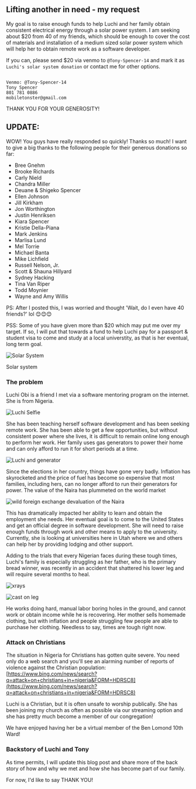<!-- # Solar Power Fundraiser for Luchi -->
## Lifting another in need - my request
My goal is to raise enough funds to help Luchi and her family obtain consistent electrical energy through a solar power system. I am seeking about $20 from 40 of my friends, which should be enough to cover the cost of materials and installation of a medium sized solar power system which will help her to obtain remote work as a software developer.

If you can, please send $20 via venmo to `@Tony-Spencer-14` and mark it as `Luchi's solar system donation` or contact me for other options.

``` contact info

Venmo: @Tony-Spencer-14
Tony Spencer
801 781 0886
mobiletonster@gmail.com
```
THANK YOU FOR YOUR GENEROSITY!

## UPDATE:
WOW! You guys have really responded so quickly! Thanks so much! I want to give a big thanks to the following people for their generous donations so far:

* Bree Gnehm
* Brooke Richards
* Carly Nield
* Chandra Miller
* Deuane & Shigeko Spencer
* Ellen Johnson
* Jill Kirkham
* Jon Worthington
* Justin Henriksen
* Kiara Spencer
* Kristie Della-Piana
* Mark Jenkins
* Marlisa Lund
* Mel Torrie
* Michael Banta
* Mike Lichfield
* Russell Nelson, Jr.
* Scott & Shauna Hillyard
* Sydney Hacking
* Tina Van Riper
* Todd Moynier
* Wayne and Amy Willis

PS: After I posted this, I was worried and thought 'Wait, do I even have 40 friends?' lol 😊😊😊

PSS: Some of you have given more than $20 which may put me over my target. If so, I will put that towards a fund to help Luchi pay for a passport & student visa to come and study at a local universtity, as that is her eventual, long term goal.

![Solar System](https://raw.githubusercontent.com/mobiletonster/blogposts/main/special/images/solar-system_sm.jpg#screenshot)

Solar system

### The problem
Luchi Obi is a friend I met via a software mentoring program on the internet. She is from Nigeria. 

![Luchi Selfie](https://raw.githubusercontent.com/mobiletonster/blogposts/main/special/images/luchi_sm.jpg#screenshot)

She has been teaching herself software development and has been seeking remote work. She has been able to get a few opportunities, but without consistent power where she lives, it is difficult to remain online long enough to perform her work. Her family uses gas generators to power their home and can only afford to run it for short periods at a time.

![Luchi and generator](https://raw.githubusercontent.com/mobiletonster/blogposts/main/special/images/luchi-generator_sm.jpg#screenshot)

Since the elections in her country, things have gone very badly. Inflation has skyrocketed and the price of fuel has become so expensive that most families, including hers, can no longer afford to run their generators for power. The value of the Naira has plummeted on the world market

![wild foreign exchange devaluation of the Naira](https://raw.githubusercontent.com/mobiletonster/blogposts/main/special/images/wild-fx_sm.png#screenshot)

This has dramatically impacted her ability to learn and obtain the employment she needs. Her eventual goal is to come to the United States and get an official degree in software development. She will need to raise enough funds through work and other means to apply to the university. Currently, she is looking at universities here in Utah where we and others can help her by providing lodging and other support.

Adding to the trials that every Nigerian faces during these tough times, Luchi's family is especially struggling as her father, who is the primary bread winner, was recently in an accident that shattered his lower leg and will require several months to heal. 

![xrays](https://raw.githubusercontent.com/mobiletonster/blogposts/main/special/images/xrays_sm.jpg#screenshot)

![cast on leg](https://raw.githubusercontent.com/mobiletonster/blogposts/main/special/images/leg-cast_sm.jpg#screenshot)

He works doing hard, manual labor boring holes in the ground, and cannot work or obtain income while he is recovering. Her mother sells homemade clothing, but with inflation and people struggling few people are able to purchase her clothing. Needless to say, times are tough right now.

### Attack on Christians
The situation in Nigeria for Christians has gotten quite severe. You need only do a web search and you'll see an alarming number of reports of violence against the Christian population:  [https://www.bing.com/news/search?q=attack+on+christians+in+nigeria&FORM=HDRSC8](https://www.bing.com/news/search?q=attack+on+christians+in+nigeria&FORM=HDRSC8)

Luchi is a Christian, but it is often unsafe to worship publically. She has been joining my church as often as possible via our streaming option and she has pretty much become a member of our congregation!

We have enjoyed having her be a virtual member of the Ben Lomond 10th Ward!

### Backstory of Luchi and Tony
As time permits, I will update this blog post and share more of the back story of how and why we met and how she has become part of our family.

For now, I'd like to say THANK YOU!